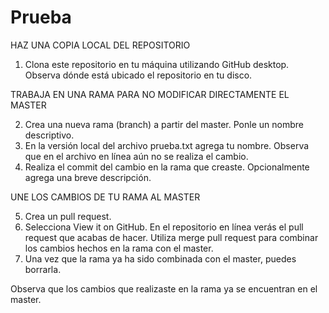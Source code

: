 # Prueba


HAZ UNA COPIA LOCAL DEL REPOSITORIO

1. Clona este repositorio en tu máquina utilizando GitHub desktop. Observa dónde está ubicado el repositorio en tu disco.


TRABAJA EN UNA RAMA PARA NO MODIFICAR DIRECTAMENTE EL MASTER

2. Crea una nueva rama (branch) a partir del master. Ponle un nombre descriptivo.
3. En la versión local del archivo prueba.txt agrega tu nombre. Observa que en el archivo en línea aún no se realiza el cambio.
4. Realiza el commit del cambio en la rama que creaste. Opcionalmente agrega una breve descripción.

UNE LOS CAMBIOS DE TU RAMA AL MASTER

5. Crea un pull request.
6. Selecciona View it on GitHub. En el repositorio en línea verás el pull request que acabas de hacer. Utiliza merge pull request para combinar los cambios hechos en la rama con el master.
7. Una vez que la rama ya ha sido combinada con el master, puedes borrarla.

Observa que los cambios que realizaste en la rama ya se encuentran en el master.
